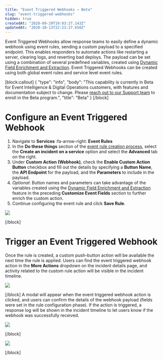 ```yaml
---
title: "Event Triggered Webhooks – Beta"
slug: "event-triggered-webhooks"
hidden: true
createdAt: "2020-09-29T19:03:27.143Z"
updatedAt: "2020-10-13T22:23:27.650Z"
---
```

Event Triggered Webhooks allow response teams to easily define a dynamic webhook using event rules, sending a custom payload to a specified endpoint. This enables responders to automate actions like restarting a server, clearing logs, and reverting bad deploys. The payload can be set using a combination of several predefined variables, created using [Dynamic Field Enrichment and Extraction](https://support.pagerduty.com/docs/dynamic-field-enrichment-extraction). Event Triggered Webhooks can be created using both global event rules and service level event rules.

[block:callout]
{
  "type": "info",
  "body": "This capability is currently in Beta for Event Intelligence & Digital Operations customers, with features and documentation subject to change. Please [reach out to our Support team](https://www.pagerduty.com/contact-us/) to enroll in the Beta program.",
  "title": "Beta"
}
[/block]
# Configure an Event Triggered Webhook

1. Navigate to **Services** :fa-arrow-right: **Event Rules**
2. In the **Do these things** section of the [event rule creation process](https://support.pagerduty.com/docs/rulesets#create-event-rules), select the **Create an incident on a service** option and select the **Advanced** tab on the right. 
3. Under **Custom Action (Webhook)**, check the **Enable Custom Action Button** checkbox and fill out the details by specifying a **Button Name**, the **API Endpoint** for the payload, and the **Parameters** to include in the payload. 
4. *Optional*: Button names and parameters can take advantage of the variables created using the [Dynamic Field Enrichment and Extraction](https://support.pagerduty.com/docs/dynamic-field-enrichment-extraction) feature in the preceding **Customize Event Fields** section to further enrich the custom action. 
5. Continue configuring the event rule and click **Save Rule**. 

![](https://files.readme.io/0b81dd0-event-triggered-webhooks-configuration.png)

[/block]
# Trigger an Event Triggered Webhook

Once the rule is created, a custom push-button action will be available the next time the rule is applied. Users can find the event triggered webhook action in the **More Actions** dropdown on the incident details page, and activity related to the custom rule action will be visible in the incident timeline.

![](https://files.readme.io/77885b7-event-triggered-webhooks-custom-incident-action.png)

[/block]
A modal will appear when the event triggered webhook action is clicked, and users can confirm the details of the webhook payload (fields were set in the rule configuration phase). If the action is triggered, a response log will be shown in the incident timeline to let users know if the webhook was successfully received. 

![](https://files.readme.io/eff71ce-event-triggered-webhooks-trigger-action-modal.png)

[/block]


![](https://files.readme.io/24d6e50-event-triggered-webhooks-incident-timeline.png)

[/block]